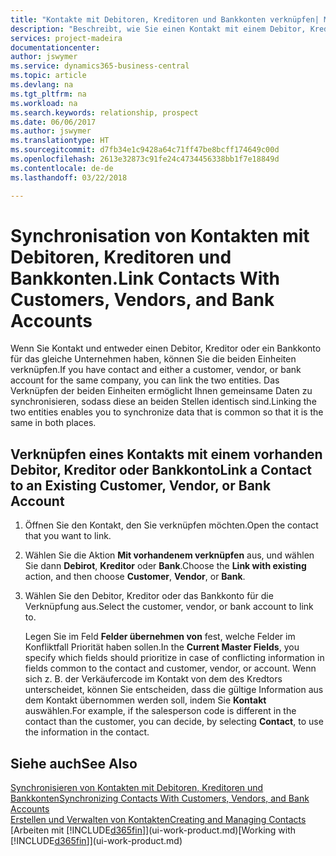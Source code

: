 ```yaml
---
title: "Kontakte mit Debitoren, Kreditoren und Bankkonten verknüpfen| Microsoft Docs"
description: "Beschreibt, wie Sie einen Kontakt mit einem Debitor, Kreditor oder einem Bankkonto aus dem gleichen Unternehmen verknüpfen, sodass Sie allgemeine Daten synchronisieren können."
services: project-madeira
documentationcenter: 
author: jswymer
ms.service: dynamics365-business-central
ms.topic: article
ms.devlang: na
ms.tgt_pltfrm: na
ms.workload: na
ms.search.keywords: relationship, prospect
ms.date: 06/06/2017
ms.author: jswymer
ms.translationtype: HT
ms.sourcegitcommit: d7fb34e1c9428a64c71ff47be8bcff174649c00d
ms.openlocfilehash: 2613e32873c91fe24c4734456338bb1f7e18849d
ms.contentlocale: de-de
ms.lasthandoff: 03/22/2018

---
```

# <a name="link-contacts-with-customers-vendors-and-bank-accounts"></a><span data-ttu-id="20aa1-103">Synchronisation von Kontakten mit Debitoren, Kreditoren und Bankkonten.</span><span class="sxs-lookup"><span data-stu-id="20aa1-103">Link Contacts With Customers, Vendors, and Bank Accounts</span></span>
<span data-ttu-id="20aa1-104">Wenn Sie Kontakt und entweder einen Debitor, Kreditor oder ein Bankkonto für das gleiche Unternehmen haben, können Sie die beiden Einheiten verknüpfen.</span><span class="sxs-lookup"><span data-stu-id="20aa1-104">If you have contact and either a customer, vendor, or bank account for the same company, you can link the two entities.</span></span> <span data-ttu-id="20aa1-105">Das Verknüpfen der beiden Einheiten ermöglicht Ihnen gemeinsame Daten zu synchronisieren, sodass diese an beiden Stellen identisch sind.</span><span class="sxs-lookup"><span data-stu-id="20aa1-105">Linking the two entities enables you to synchronize data that is common so that it is the same in both places.</span></span>

## <a name="link-a-contact-to-an-existing-customer-vendor-or-bank-account"></a><span data-ttu-id="20aa1-106">Verknüpfen eines Kontakts mit einem vorhanden Debitor, Kreditor oder Bankkonto</span><span class="sxs-lookup"><span data-stu-id="20aa1-106">Link a Contact to an Existing Customer, Vendor, or Bank Account</span></span>
1. <span data-ttu-id="20aa1-107">Öffnen Sie den Kontakt, den Sie verknüpfen möchten.</span><span class="sxs-lookup"><span data-stu-id="20aa1-107">Open the contact that you want to link.</span></span>
2. <span data-ttu-id="20aa1-108">Wählen Sie die Aktion **Mit vorhandenem verknüpfen** aus, und wählen Sie dann **Debirot**, **Kreditor** oder **Bank**.</span><span class="sxs-lookup"><span data-stu-id="20aa1-108">Choose the **Link with existing** action, and then choose **Customer**, **Vendor**, or **Bank**.</span></span>
3. <span data-ttu-id="20aa1-109">Wählen Sie den Debitor, Kreditor oder das Bankkonto für die Verknüpfung aus.</span><span class="sxs-lookup"><span data-stu-id="20aa1-109">Select the customer, vendor, or bank account to link to.</span></span>

   <span data-ttu-id="20aa1-110">Legen Sie im Feld **Felder übernehmen von** fest, welche Felder im Konfliktfall Priorität haben sollen.</span><span class="sxs-lookup"><span data-stu-id="20aa1-110">In the **Current Master Fields**, you specify which fields should prioritize in case of conflicting information in fields common to the contact and customer, vendor, or account.</span></span> <span data-ttu-id="20aa1-111">Wenn sich z. B. der Verkäufercode im Kontakt von dem des Kredtors unterscheidet, können Sie entscheiden, dass die gültige Information aus dem Kontakt übernommen werden soll, indem Sie **Kontakt** auswählen.</span><span class="sxs-lookup"><span data-stu-id="20aa1-111">For example, if the salesperson code is different in the contact than the customer, you can decide, by selecting **Contact**, to use the information in the contact.</span></span>

## <a name="see-also"></a><span data-ttu-id="20aa1-112">Siehe auch</span><span class="sxs-lookup"><span data-stu-id="20aa1-112">See Also</span></span>
[<span data-ttu-id="20aa1-113">Synchronisieren von Kontakten mit Debitoren, Kreditoren und Bankkonten</span><span class="sxs-lookup"><span data-stu-id="20aa1-113">Synchronizing Contacts With Customers, Vendors, and Bank Accounts</span></span>](marketing-synchronize-contacts-customers-vendors-bank-accounts.md)  
[<span data-ttu-id="20aa1-114">Erstellen und Verwalten von Kontakten</span><span class="sxs-lookup"><span data-stu-id="20aa1-114">Creating and Managing Contacts</span></span>](marketing-contacts.md)  
<span data-ttu-id="20aa1-115">[Arbeiten mit [!INCLUDE[d365fin](includes/d365fin_md.md)]](ui-work-product.md)</span><span class="sxs-lookup"><span data-stu-id="20aa1-115">[Working with [!INCLUDE[d365fin](includes/d365fin_md.md)]](ui-work-product.md)</span></span>  

